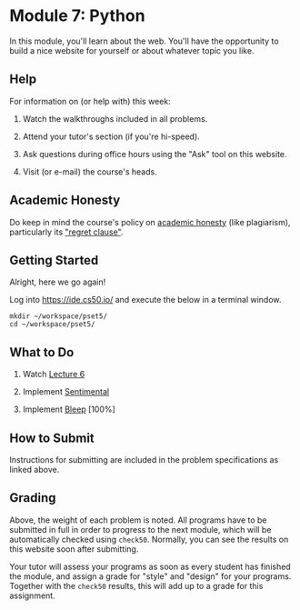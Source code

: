# Module 7: Python

In this module, you'll learn about the web. You'll have the opportunity to build a nice website for yourself or about whatever topic you like.


## Help

For information on (or help with) this week:

1. Watch the walkthroughs included in all problems.

2. Attend your tutor's section (if you're hi-speed).

4. Ask questions during office hours using the "Ask" tool on this website.

5. Visit (or e-mail) the course's heads.


## Academic Honesty

Do keep in mind the course's policy on [academic honesty](/syllabus#academic_honesty) (like plagiarism), particularly its ["regret clause"](/syllabus#regret).


## Getting Started

Alright, here we go again!

Log into <https://ide.cs50.io/> and execute the below in a terminal window.

    mkdir ~/workspace/pset5/
    cd ~/workspace/pset5/


## What to Do

1. Watch [Lecture 6](/lectures/lecture-6)

2. Implement [Sentimental](/problems/sentimental)

3. Implement [Bleep](/problems/bleep) [100%]


## How to Submit

Instructions for submitting are included in the problem specifications as linked above.


## Grading

Above, the weight of each problem is noted. All programs have to be submitted in full in order to progress to the next module, which will be automatically checked using `check50`. Normally, you can see the results on this website soon after submitting.

Your tutor will assess your programs as soon as every student has finished the module, and assign a grade for "style" and "design" for your programs. Together with the `check50` results, this will add up to a grade for this assignment.
